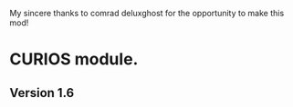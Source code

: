 My sincere thanks to comrad deluxghost for the opportunity to make this mod!

# CURIOS module.
## Version 1.6





